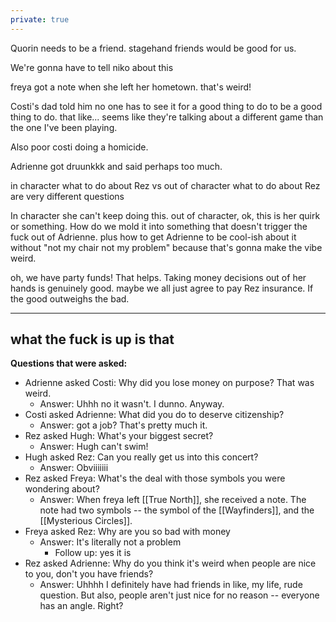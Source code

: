 ```yaml
---
private: true
---
```

Quorin needs to be a friend. stagehand friends would be good for us. 

We're gonna have to tell niko about this 

freya got a note when she left her hometown. that's weird!

Costi's dad told him no one has to see it for a good thing to do to be a good thing to do. that like... seems like they're talking about a different game than the one I've been playing. 

Also poor costi doing a homicide. 

Adrienne got druunkkk and said perhaps too much. 

in character what to do about Rez vs out of character what to do about Rez are very different questions 

In character she can't keep doing this. out of character, ok, this is her quirk or something. How do we mold it into something that doesn't trigger the fuck out of Adrienne. plus how to get Adrienne to be cool-ish about it without "not my chair not my problem" because that's gonna make the vibe weird. 

oh, we have party funds! That helps. Taking money decisions out of her hands is genuinely good. maybe we all just agree to pay Rez insurance. If the good outweighs the bad. 





----

## what the fuck is up is that 

**Questions that were asked:**
- Adrienne asked Costi: Why did you lose money on purpose? That was weird. 
	- Answer: Uhhh no it wasn't. I dunno. Anyway.
- Costi asked Adrienne: What did you do to deserve citizenship? 
	- Answer: got a job? That's pretty much it.
- Rez asked Hugh: What's your biggest secret?
	- Answer: Hugh can't swim!
- Hugh asked Rez: Can you really get us into this concert?
	- Answer: Obviiiiiii 
- Rez asked Freya: What's the deal with those symbols you were wondering about?
	- Answer: When freya left [[True North]], she received a note. The note had two symbols -- the symbol of the [[Wayfinders]], and the [[Mysterious Circles]]. 
- Freya asked Rez: Why are you so bad with money
	- Answer: It's literally not a problem
		- Follow up: yes it is
- Rez asked Adrienne: Why do you think it's weird when people are nice to you, don't you have friends?
	- Answer: Uhhhh I definitely have had friends in like, my life, rude question. But also, people aren't just nice for no reason -- everyone has an angle. Right?

